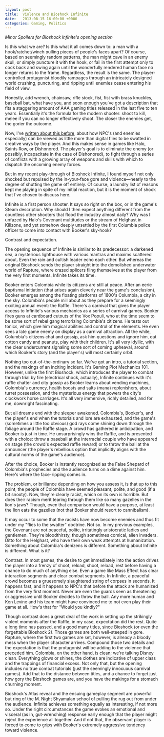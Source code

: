 ```yaml
---
layout: post
title:  Violence and Bioshock Infinite
date:   2013-08-15 16:00:00 +0000
categories: Gaming, Politics
---
```


*Minor Spoilers for Bioshock Infinite's opening section*

Is this what we are? Is this what it all comes down to: a man with a hook/ratchet/winch pulling pieces of people's faces apart? Of course, based on seemingly random patterns, the man might cave in an enemy skull, or simply puncture it with the hook, or fail in the first attempt only to cock back and swing again until the wonderfully rendered human face no longer returns to the frame. Regardless, the result is the same. The player-controlled protagonist bloodily rampages through an intricately designed world crushing, puncturing, and ripping until enemies cease entering his field of view.

Honestly, add wrench, chainsaw, rifle stock, fist, fist with brass knuckles, baseball bat, what have you, and soon enough you've got a description that fits a staggering amount of AAA gaming titles released in the last five to ten years. Essentially it's the formula for the modern shooter: shoot to kill, melee if you can no longer effectively shoot. The closer the enemies get, the gorier the outcome.

Now, I've [written about this before](), about how NPC's (and enemies especially) can be viewed as little more than digital flies to be swatted in creative ways by the player. And this makes sense in games like Halo, Saints Row, or Dishonored. The player's goal is to eliminate the enemy (or possibly, incapacitate in the case of Dishonored), to fight through a series of conflicts with a growing array of weapons and skills with which to dispatch the oncoming enemy forces.

But in my recent play-through of Bioshock Infinite, I found myself not only shocked but repulsed by the in-your-face gore and violence—nearly to the degree of shutting the game off entirely. Of course, a laundry list of reasons kept me playing in spite of my initial reaction, but it is the moment of shock that I've chosen to discuss here. 

Infinite is a first person shooter. It says so right on the box, or in the game's Steam description. Why should I then expect anything different from the countless other shooters that flood the industry almost daily? Why was I unfazed by Halo's Covenant multitudes or the stream of Helghast in Killzone, and yet somehow deeply unsettled by the first Columbia police officer to come into contact with Booker's sky-hook?

Contrast and expectation.

The opening sequence of Infinite is similar to its predecessor: a darkened sea, a mysterious lighthouse with various mantras and maxims scattered about. Even the rain and cultish leader echo each other. But whereas the original Bioshock sends the player straight into the demolished underwater world of Rapture, where crazed splicers fling themselves at the player from the very first moments, Infinite takes its time.

Booker enters Colombia while its citizens are still at peace. After an eerie baptismal initiation (that arises again cleverly near the game's conclusion), Booker emerges among the floating platforms of 1800's Columbia, a city in the sky. Colombia's people mill about as they prepare for a seemingly exciting annual event: the Raffle. There's a carnival that gives the player access to Infinite's various mechanics as a series of carnival games. Booker fires guns at cardboard cutouts of the Vox Populi, who at the time seem to be some sort of rebel gang terrorizing Colombia's citizens. He tests out tonics, which give him magical abilities and control of the elements. He even sees a late game enemy on display as a carnival attraction. All the while, Columbia's citizens chat and gossip, ask him questions and ignore him, eat cotton candy and peanuts, play with their children. It's all very idyllic, with the clear undercurrent signaling some sort of coming upheaval, around which Booker's story (and the player's) will most certainly orbit.

Nothing too out-of-the-ordinary so far. We've got an intro, a tutorial section, and the makings of an inciting incident. It's Gaming Plot Mechanics 101. However, unlike the first Bioshock, which introduces the player to combat through trial by fire (electrical shock, actually), Infinite continues with it's raffle chatter and city gossip as Booker learns about vending machines, Colombia's currency, health boosts and salts (mana) replenishers, about turret possession, and the mysterious energy that powers the city's clockwork horse carriages. It's all very immersive, richly detailed, and for me, downright fascinating.

But all dreams end with the sleeper awakened. Colombia's, Booker's, and the player's end when the tutorials and lore are exhausted, and the game's (sometimes a little too obvious) god rays come shining down through the foliage around the Raffle stage. A crowd has gathered in anticipation, and Booker is just in time. He unsurprisingly wins the Raffle, and is presented with a choice: throw a baseball at the interracial couple who have appeared on stage (the crowd's expected raffle reward) or to throw the ball at the announcer (the player's rebellious option that implicitly aligns with the cultural norms of the game's audience).

After the choice, Booker is instantly recognized as the False Shepard of Colombia's prophecies and the audience turns on a dime against him. Here's where the face-ripping comes in.

The problem, or brilliance depending on how you assess it, is that up to this point, the people of Colombia have seemed pleasant, polite, and good (if a bit snooty). Now, they're clearly racist, which on its own is horrible. But does their racism merit tearing through them like so many gazelles in the lion's jaws? Though, even that comparison would have a purpose, at least the lion eats the gazelles (not that Booker should resort to cannibalism).

It may occur to some that the racists have now become enemies and thus fit under my "flies to the swatter" doctrine. Not so. In my previous examples, the Covenant are not peaceful, polite, irritatingly aristocratic ladies and gentlemen. They're bloodthirsty, though sometimes comical, alien invaders. Ditto for the Helghast, who have their own weak attempts at humanization. Something about Colombia's denizens is different. Something about Infinite is different. What is it?

Contrast. In most games, the desire to get immediately into the action drives the player into a frenzy of shoot, reload, shoot, reload, rest before having a chance to do much of anything else. Even a game like Mass Effect has clear interaction segments and clear combat segments. In Infinite, a peaceful crowd becomes a gruesomely slaughtered string of corpses in seconds. It happens fast, and it happens to NPC's that before the attack are humanized from the very first moment. Never are even the guards seen as threatening or aggressive until Booker decides to throw the ball. Any more human and Ken Levine and his team might have convinced me to not even play their game at all. How's that for "Would you kindly?"

Though contrast does a great deal of the work in setting up the strikingly violent moments after the Raffle, in my case, expectation did the rest. Quite a long time has passed, and a good many titles, since Bioshock (or even the forgettable Bioshock 2). Those games are both well-steeped in gore. Rapture, where the first two games are set, however, is already a bloody mess when the player character arrives. Compound those two details and the expectation is that the protagonist will be adding to the violence that preceded him. Colombia, on the other hand, is clean; we're talking Disney clean. Everything glows or shines, the clothes are indicative of upper class and the trappings of financial excess. Not only that, but the opening includes no true combat tutorials (just the seemingly innocuous carnival games). Add that to the distance between titles, and a chance to forget just how gory the Bioshock games are, and you have the makings for a stomach churning moment.

Bioshock's Atlas reveal and the ensuing gameplay segment are powerful but ring of the M. Night Shyamalan school of pulling the rug out from under the audience. Infinite achieves something equally as interesting, if not more so. Under the right circumstances the game evokes an emotional and visceral (as in, gut-wrenching) response early enough that the player might reject the experience all together. And if not that, the observant player is forced to come to grips with Booker's extremely aggressive tendency toward violence.